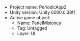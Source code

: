 <!-- UNITY CODE ASSIST INSTRUCTIONS START -->
- Project name: PeriodicApp2
- Unity version: Unity 6000.0.38f1
- Active game object:
  - Name: PanelMisiones
  - Tag: Untagged
  - Layer: UI
<!-- UNITY CODE ASSIST INSTRUCTIONS END -->